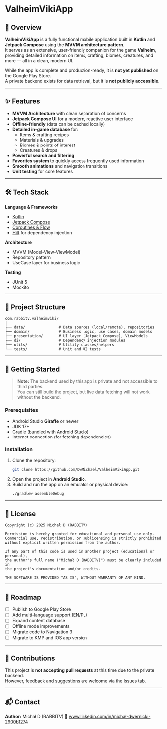 # ValheimVikiApp

<!-- ===========================
 PLACEHOLDER FOR APP DEMO GIFs
 ===========================
 Example:
 ![App Demo 1](docs/demo1.gif)
 ![App Demo 2](docs/demo2.gif)
 -->

## 📱 Overview
**ValheimVikiApp** is a fully functional mobile application built in **Kotlin** and **Jetpack Compose** using the **MVVM architecture pattern**.  
It serves as an extensive, user-friendly companion for the game **Valheim**, providing detailed information on items, crafting, biomes, creatures, and more — all in a clean, modern UI.

While the app is complete and production-ready, it is **not yet published** on the Google Play Store.  
A private backend exists for data retrieval, but it is **not publicly accessible**.

---

## ✨ Features

- **MVVM Architecture** with clean separation of concerns
- **Jetpack Compose UI** for a modern, reactive user interface
- **Offline-friendly** (data can be cached locally)
- **Detailed in-game database** for:
  - Items & crafting recipes
  - Materials & upgrades
  - Biomes & points of interest
  - Creatures & drops
- **Powerful search and filtering**
- **Favorites system** to quickly access frequently used information
- **Smooth animations** and navigation transitions
- **Unit testing** for core features

---

## 🛠️ Tech Stack

**Language & Frameworks**
- [Kotlin](https://kotlinlang.org/)  
- [Jetpack Compose](https://developer.android.com/jetpack/compose)  
- [Coroutines & Flow](https://kotlinlang.org/docs/coroutines-overview.html)  
- [Hilt](https://dagger.dev/hilt/) for dependency injection

**Architecture**
- MVVM (Model-View-ViewModel)  
- Repository pattern  
- UseCase layer for business logic

**Testing**
- JUnit 5  
- Mockito 

---

## 📂 Project Structure

```
com.rabbitv.valheimviki/
│
├── data/               # Data sources (local/remote), repositories
├── domain/             # Business logic, use cases, domain models
├── presentation/       # UI layer (Jetpack Compose), ViewModels
├── di/                 # Dependency injection modules
├── utils/              # Utility classes/helpers
└── tests/              # Unit and UI tests
```

---

## 🚀 Getting Started

> **Note:** The backend used by this app is private and not accessible to third parties.  
> You can still build the project, but live data fetching will not work without the backend.

### Prerequisites
- Android Studio **Giraffe** or newer
- JDK 17+
- Gradle (bundled with Android Studio)
- Internet connection (for fetching dependencies)

### Installation
1. Clone the repository:
   ```bash
   git clone https://github.com/DwMichael/ValheimVikiApp.git
   ```
2. Open the project in **Android Studio**.
3. Build and run the app on an emulator or physical device:
   ```bash
   ./gradlew assembleDebug
   ```

---

## 📜 License

```
Copyright (c) 2025 Michał D (RABBITV)

Permission is hereby granted for educational and personal use only.
Commercial use, redistribution, or sublicensing is strictly prohibited
without explicit written permission from the author.

If any part of this code is used in another project (educational or personal),
the author's full name ("Michał D (RABBITV)") must be clearly included in
the project's documentation and/or credits.

THE SOFTWARE IS PROVIDED "AS IS", WITHOUT WARRANTY OF ANY KIND.
```

---

## 📅 Roadmap
- [ ] Publish to Google Play Store
- [ ] Add multi-language support (EN/PL)
- [ ] Expand content database
- [ ] Offline mode improvements
- [ ] Migrate code to Navigation 3
- [ ] Migrate to KMP and IOS app version

---

## 🤝 Contributions
This project is **not accepting pull requests** at this time due to the private backend.  
However, feedback and suggestions are welcome via the Issues tab.

---

## 📬 Contact
**Author:** Michał D (RABBITV) 
🔗 www.linkedin.com/in/michał-dwernicki-2900b1274  
